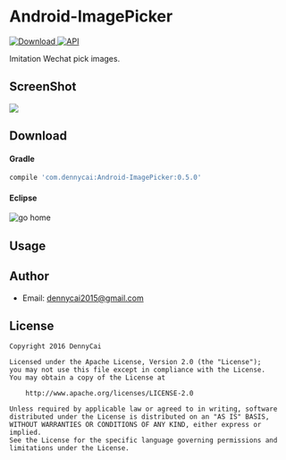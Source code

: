# Android-ImagePicker
[ ![Download](https://api.bintray.com/packages/dennycai/maven/android-imagepicker/images/download.svg) ](https://bintray.com/dennycai/maven/android-imagepicker/_latestVersion)
[![API](https://img.shields.io/badge/API-9%2B-brightgreen.svg?style=flat)](https://android-arsenal.com/api?level=9) 

Imitation Wechat pick images.

ScreenShot
--
![](https://null)

Download
--
#### Gradle
```groovy
compile 'com.dennycai:Android-ImagePicker:0.5.0'
```
#### Eclipse
![go home](http://null)

Usage
--

Author
--
* Email: dennycai2015@gmail.com

License
--
```
Copyright 2016 DennyCai

Licensed under the Apache License, Version 2.0 (the "License");
you may not use this file except in compliance with the License.
You may obtain a copy of the License at

    http://www.apache.org/licenses/LICENSE-2.0

Unless required by applicable law or agreed to in writing, software
distributed under the License is distributed on an "AS IS" BASIS,
WITHOUT WARRANTIES OR CONDITIONS OF ANY KIND, either express or implied.
See the License for the specific language governing permissions and
limitations under the License.
